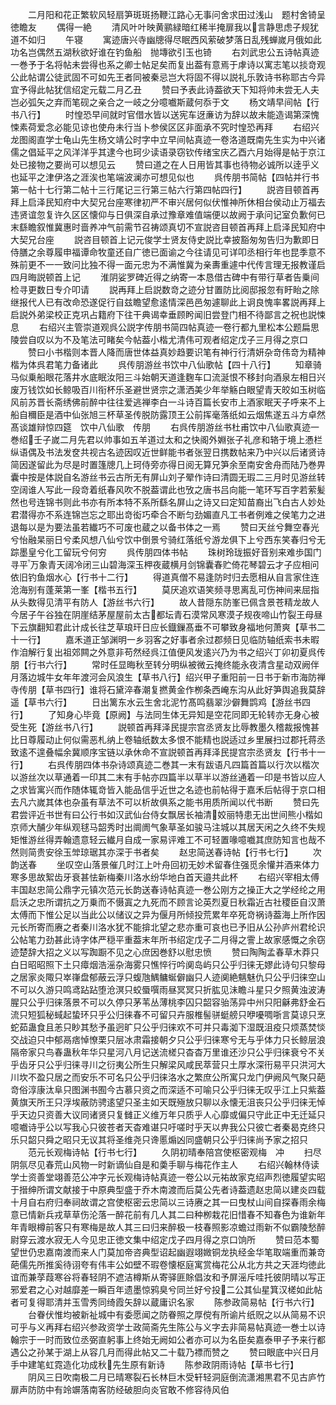 <!-- { "loadSidebar": true } -->
　　二月阳和花正繁软风轻扇笋斑斑扬鞭江路心无事问舍求田过浅山　题村舍锜呈徳瞻友
　　偶得一絶
　　清风叶叶映黄鹂緑暗红稀半掩扉我以言静思虑子规犹道不如归
　　午寝
　　寓迹唐兴寺幽牕得尽眠西风萦破梦落日乱残蝉嵗月俄如此功名岂偶然五湖秋欲好谁在钓鱼船　抛塼欲引玉也锜
　　右刘武忠公五诗帖真迹一巻予于名将帖未尝得也系之卿士帖足矣而复出葢有意焉于虖诗以寓志笔以掞竒观公此帖谓公徒武固不可如先王者同被秦忌岂大将固不得以説礼乐敦诗书称耶古今异宜予得此帖犹信绍定元载二月乙丑
　　赞曰予表此诗葢欲天下知将帅未尝无人夫岂必弧矢之弃而笔砚之亲合之一岐之分噫嚱斯蔵何忝于文
　　杨文靖早间帖【行书八行】
　　时惶恐早间就时官借水皆以送宪车迓亷访为辞以故未能造谒第深愧悚素荷爱念必能见谅也使舟未行当卜参侯区区非面承不究时惶恐再拜
　　右绍兴龙图阁直学士龟山先生杨文靖公时字中立早间帖真迹一卷洛道既南先生实为中兴诸儒之倡延平之风洋洋乎其逮今也珂少读语录窃钦传绪宝庆乙酉六月始得是帖于京江处已接物之要尚可以想见云
　　赞曰道之在人日用皆其事也待物必诚所以逹乎义也延平之津伊洛之涯涘也笔端波澜亦可想见似也
　　呉传朋书简帖【四帖并行书第一帖十七行第二帖十三行尾记三行第三帖六行第四帖四行】
　　説咨目顿首再拜上启泽民知府中大契兄台座寒律初严不审兴居何似伏惟神所休相台侯动止万福去违贤谊忽复许久区区懐仰与日俱深自承过豫章难值端便以故阙于承问记室负歉何已末繇瞻叙惟冀惠时啬养冲气前需节召祷颂真切不宣説咨目顿首再拜上启泽民知府中大契兄台座
　　説咨目顿首上记元俊学士贤友侍史説比幸披豁匆匆告归为歉即日侍膳之余尊履申福谭命牧童还自广徳已面谕之今往请见可详叩丞相行年也昆季意不殊前更不一一致问比独不得一面元忠为不满惟冀为亲夀重遽中代传言理无报教谨启四月晦説顿首上记
　　淮阴娑罗碑近得之纳寄一本恳借古碑中有带行草者告乗间检寻更数日专介叩请
　　説再拜上启説数竒之迹分甘置防比阅邸报忽有盱眙之除继报代人已有改命恐遂促行自兹瞻望愈逺情深邑邑匆遽聊此上诇良愧率畧説再拜上启説外弟梁校正克巩占籍府下往干典谒幸垂顾盻闻旧尝登门相不待鄙言之祝也説悚息
　　右绍兴主管崇道观呉公説字传朋书简四帖真迹一卷行都九里松本公题扁思陵尝自叹以为不及笔法可睹矣今帖葢小楷尤清伟可观者绍定戊子三月得之京口
　　赞曰小书楷则本晋人降而唐世体益真妙趋要识笔有神行行清妍杂竒伟竒为精神楷为体呉君笔力备诸此
　　呉传朋游丝书饮中八仙歌帖【四十八行】
　　知章骑马似乗船眼花落井水底眠汝阳三斗始朝天道逢麴车口流涎恨不移封向酒泉左相日兴废万钱饮如长鲸吸百川衔杯乐圣避世贤宗之潇洒美少年举觞白眼望青天皎如玉树临风前苏晋长斋绣佛前醉中往往爱逃禅李白一斗诗百篇长安市上酒家眠天子呼来不上船自穪臣是酒中仙张旭三杯草圣传脱防露顶王公前挥毫落纸如云烟焦遂五斗方卓然髙谈雄辩惊四筵　饮中八仙歌　传朋
　　右呉传朋游丝书杜甫饮中八仙歌真迹一巻绍壬子嵗二月先君以帅事如五羊道过太和之快阁外婣张子礼彦和辂于境上慿栏纵语偶及书法发奁共视古名迹因叹近世鲜能书者张翌日携数帖来乃中兴以后诸贤诗简因遂留此为尽是时置篷牕几上珂侍旁亦得日阅无算兄笋余至南安舍舟而陆乃巻畀囊中按是体説自名游丝书云古所无有屏山刘子翚作诗曰清圆无瑕二三月时见游丝转空阔谁人写此一段竒着纸春风吹不脱葢谓此也攷之唐书吕向能一笔环写百字若萦髪然也号连锦书则此书亦有所本特不系所繇名屏山之诗又曰定知苗裔出飞白古人妙处君潜得亦不系连锦岂忘之耶出竒衒巧牵合不断匀劲媚直凡工书者例难之侯笔力之进退每以是为要法虽若纎巧不可废也蔵之以备书体之一焉
　　赞曰天丝兮舞空春光兮怡融杲丽日兮柔风想八仙兮饮中倒景兮骑红落纸兮游龙俱下上兮西东笑春归兮无踪墨皇兮化工留玩兮何穷
　　呉传朋四体书帖
　　珠树玲珑振好音别来难歩国门寻平万象青天阔冷闭三山碧海深玉柙夜蔵横月剑锦囊春贮倚花琴碧云才子应相问依旧钓鱼烟水心【行书十二行】
　　得道真僧不易逢防时归去愿相从自言家住连沧海别有蓬莱第一峯【楷书五行】
　　莫厌追欢语笑频寻思离乱可伤神间来屈指从头数得见清平有防人【游丝书六行】
　　故人昔隠东防峯已佩含景苍精龙故人今居子午谷独在阴崖结茅屋屋前太古都坛青石漠常风寒漠子规夜啼山竹裂王母昼下云旗翻知君此计成长往芝草琅玕日应长鐡鏁髙垂不可攀致身福地何萧爽【草书二十一行】
　　嘉禾道正邹渊明一乡羽客之好事者余过郡频日见临防轴纸索书未暇作洎解行复出祖郊闗之外意非苟然经呉江值便风发逺兴乃为书之绍兴丁卯初夏呉传朋【行书六行】
　　常时任显晦秋至转分明纵被微云掩终能永夜清含星动双阙伴月落边城牛女年年渡河会风浪生【草书八行】绍兴甲子重阳前一日书于新市海防禅寺传朋【草书四行】谁将石黛淬春潮复撚黄金作栁条西崦东沟从此好笋舆追我莫辞遥【草书六行】
　　日出篱东水云生舍北泥竹髙鸣翡翠沙僻舞鹍鸡【游丝书四行】
　　了知身心毕竟【原阙】与法同生体无异知是空花同即无轮转亦无身心被受生死【游丝书八行】
　　説顿首再拜泽民提宗宫丞贤友比辱教墨久稽裁报愧甚比日尊履动止何似需恶札纳上卷轴纸数太多恨不能精也説适过乡里展扫过郡托蒋丞致逺不遑叠幅余冀顺序宝链以承休命不宣説顿首再拜泽民提宫宗丞贤友【行书十一行】
　　右呉传朋四体书杂诗颂真迹二巻其一末有跋语凡四篇首篇以行次以楷次以游丝次以草通着一印其二末有手帖亦四篇半以草半以游丝通着一印是书皆以应人之求皆寓兴而作随体辄竒皆入能品信乎近世之名迹也前帖得于嘉禾后帖得于京口相去凡六嵗其体也杂虽有草法不可以析故俱系之能书用质所闻以代书断
　　赞曰先君尝评近书世有曰公行书如汉武仙台侍女飘居长袖清姣丽特患无出世间熊小楷如京师大酺少年纵观毬马韶秀时出阛阓气象草圣如骏马注城以其居天闲之久终不失规矩惟游丝得弄翰遗意轻云纎月自成一家易评难工不可轻置喙噫嚱其庶防知言也哉不然则简贵安徐玉斚琼琚其亦深于书者矣
　　赵忠简送春诗帖【行书七行】
　　次韵送春
　　坐叹空山落景催几时江上叶舟回初无妙术留春住强觅余懽并酒来体力寒多思故絮齿牙衰甚怯新梅秦川洛水纷华地白首天邉共此杯
　　右绍兴宰相太傅丰国赵忠简公鼎字元镇次范元长韵送春诗帖真迹一巻公刚方之操正大之学经纶之用启沃之忠所谓抗之万乗而不慑寘之九死而不顾言论英烈夏日秋霜近古社稷臣自汉萧太傅而下惟公足以当此公以储议之异为偃月所倾投荒累年卒死竒祸诗葢海上所作因元长所寄而赓之者秦川洛水犹不能揜北望之悲亦重可哀也已予旧从公孙庐州君纶识公帖笔力劲甚此诗字体严穏平重葢末年所书绍定戊子二月得之霅上故家感慨之余窃迹楚辞大招之义以写踟蹰不见之心庶因巻舒以慰忠愤
　　赞曰陶陶孟春草木莽只白日昭昭照下土只瘴烟浩滛杂海雾只憔悴行吟阒岛屿只公乎归徕无嫪此诗句只黎母之居家炎陬只崒嵂盘郁蔽云浮只蝮虺鰅鳙蜒僻幽只人迹阒絶魑魅仇只公乎归徕空山不可以久游只鸣鸢跕跕堕沧溟只蛟蜃噀雨昼冥冥只折肱见沬瞻斗星只夕照黄浊波涛腥只公乎归徕落景不可以久停只茅苇丛薄桃李囚只韶容骀荡异中州只阳龢弗舒金石流只短狐秘蜮起蛰环只乎公归徕春不可留只卉服椎髻骈蜓艕只咿嚘啁哳言莫谅只烹蛇茹蛊食且恙只眇其愁予虽迥旷只公乎归徕欢不可并只毒洳下湿既沮疫只烦蒸焚惔交战迫只中郁鬲痞悼憭栗只层冰肃霜接朝夕只公乎归徕寒兮无与乎体力只长鲸层浪隔帝家只鸟春蛊秋年华只星河八月记送流槎只杳杳万里谁还沙只公乎归徕衰兮不关乎齿牙只公乎归徕寻川之衍夷公所生只解梁风咸民萃营只土厚水深衎易平只洪河大川坎不盈只居之而安乐不可名只公乎归徕洛水之繁庶公所寓只龙门伊阙风气聚只葩竒俗淳康汰阜只图渊书囿今古慕只资之而深适不可喻只公乎归徕无叹乎江上只紫葢黄旗天所王只浮埃蔽防骋逺望只圣主如天既殛放只聊以永懐无沮丧只公乎归徕无悼乎天边只资善大议同诸贤只复雠正义维万年只质乎人心靡或偏只守此正中无迁延只噫嚱诗乎公以写我心只彼苍者天杳难谌只吁嗟时乎天以畁我公只彼亡者秦曷克终只乐只韶只舜之昭只无议其将圣维尧只谗慝煽凶同盛朝只公乎归徕尚予家之招只
　　范元长观梅诗帖【行书七行】
　　久阴初晴奉陪宫使枢密观梅　冲
　　扫尽阴氛尽见春荒山风物一时新谪仙自是和羮手聊与梅花作主人
　　右绍兴翰林侍读学士资善堂翊善范公冲字元长观梅诗帖真迹一卷公以元祐故家克绍声烈徳履望实昭于搢绅所谓文献接于中原典型盛于乔木南渡而后莫公先者诗葢遗赵忠简以建炎四载十月自右府归奉祠故谓之宫使枢密云忠简以三诗赓之其一曰曳杖山间自探春雨余梅意已情新兵戎草草伤沦落一醉花前有几人其二曰种栁栽花旧惜春不知春色为谁新年年青眼樽前客只有寒梅是故人其三曰归来醉极一枝春照影凉蟾过雨新不似霸陵愁醉尉穿云渡水寂无人今见忠正徳文集中绍定戊子四月得之京口饷所
　　赞曰范本蜀望世仍忠嘉南渡而来人门莫加帝咨典型诏起幽遐翊媺铜龙执经金华笔取端重而兼竒葩儒先所推奚待诩夸有伟丰公如壁不瑕卷懐枢庭寓赏梅花公从北方共之天涯均徳此谊而兼莩葭寒谷将春轻阴不遮洁樽斯从寄驿匪賖倡汝和予屏滛斥哇托彼阴晴以写正邪爱君之心对越靡差一瞬百年遗墨惊鸦臭兮同兰好兮投二公其仙星箕汉槎如此帖者可复得耶清并玉雪秀同绮霞矢辞以蔵庸识名家
　　陈参政简易帖【行书六行】
　　台眷伏惟均被新祉城中有委愿闻之防眷照之厚傥有所谕片纸贶之以从简易不识可乎与义再拜右绍兴参政资学士政简斋先生陈公与义字去非简易帖真迹一巻士以诗翰宗于一时而致位丞弼直躬事上终始无阙如公者亦可以为名臣矣嘉泰甲子予来行都遇公之孙某于湖上从容几月而得此帖又二十载乃褾而赞之
　　赞曰眼底中兴日月手中建笔虹霓造化功成秋先生原有新诗
　　陈参政阴雨诗帖【草书七行】
　　阴风三日吹南极二月已晴寒裂石长林巨木受轩轻洞庭倒流潇湘黒君不见古庐竹扉声防防中有竛竮落南客防经破胆向炎官敢不修容待风伯
